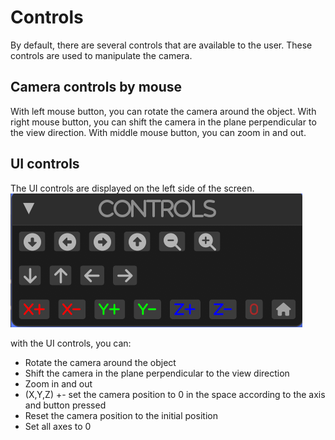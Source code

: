 # Controls

By default, there are several controls that are available to the user. 
These controls are used to manipulate the camera. 

## Camera controls by mouse
With left mouse button, you can rotate the camera around the object.
With right mouse button, you can shift the camera in the plane perpendicular to the view direction.
With middle mouse button, you can zoom in and out.

## UI controls
The UI controls are displayed on the left side of the screen.
![Controls](./assets/controls.png)

with the UI controls, you can:
- Rotate the camera around the object 
- Shift the camera in the plane perpendicular to the view direction
- Zoom in and out
- (X,Y,Z) +- set the camera position to 0 in the space according to the axis and button pressed
- Reset the camera position to the initial position
- Set all axes to 0